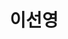 ---
layout: hubs
key: Q56606161
title: 이선영
name: 이선영
description: 호암 문일평의 외손녀
score: 0.00031958300611171527
degree: 6
---